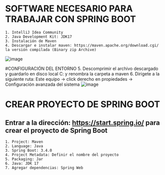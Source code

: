 # SOFTWARE NECESARIO PARA TRABAJAR CON SPRING BOOT
	1. IntelliJ Idea Community
	2. Java Development Kit: JDK17
	3. Instalación de Maven
 	4. Descargar e instalar maven: https://maven.apache.org/download.cgi/ la versión compilada (Binary zip Archive)
  ![image](https://github.com/user-attachments/assets/837eb2f7-edbf-492f-8108-2711900008df)

  #CONFIGURACIÓN DEL ENTORNO
  	5. Descomprimir el archivo descargado y guardarlo en disco local C: y renombra la carpeta a maven
   	6. Dirigete a la siguiente ruta: Este equipo -> click derecho en propiedades -> Configuración avanzada del sistema
![image](https://github.com/user-attachments/assets/3cb371ad-d254-4d05-96ea-3433dbcc5307)

# CREAR PROYECTO DE SPRING BOOT
## Entrar a la dirección: https://start.spring.io/ para crear el proyecto de Spring Boot
	1. Project: Maven
	2. Language: Java
	3. Spring Boot: 3.4.0
	4. Project Metadata: Definir el nombre del proyecto
	5. Packaging: Jar
	6. Java: JDK 17
	7. Agregar dependencias: Spring Web
